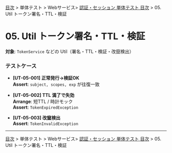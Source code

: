[目次](../../../目次.md) > 単体テスト > Webサービス> [認証・セッション 単体テスト 目次](目次.md) > 05. Util トークン署名・TTL・検証
# 05. Util トークン署名・TTL・検証

**対象**: `TokenService` などの Util（署名・TTL・検証・改竄検出）

### テストケース
- **[UT-05-001] 正常発行→検証OK**  
  **Assert**: `subject, scopes, exp` が往復一致

- **[UT-05-002] TTL 満了で失効**  
  **Arrange**: 短TTL / 時計モック  
  **Assert**: `TokenExpiredException`

- **[UT-05-003] 改竄検出**  
  **Assert**: `TokenInvalidException`

---
[目次](../../../目次.md) > 単体テスト > Webサービス> [認証・セッション 単体テスト 目次](目次.md) > 05. Util トークン署名・TTL・検証